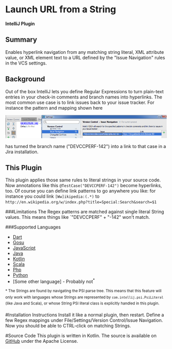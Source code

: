 # Launch URL from a String
**IntelliJ Plugin**

## Summary
Enables hyperlink navigation from any matching string literal, XML attribute value, or XML element text to a URL defined by the "Issue Navigation" rules in the VCS settings.

## Background
Out of the box IntelliJ lets you define Regular Expressions to turn plain-text entries in your check-in comments and branch names into hyperlinks. The most common use case is to link issues back to your issue tracker. For instance the pattern and mapping shown here 
 
![IntelliJ Issue Navigation Settings](./doc/IJIssueNavigation.png)

has turned the branch name ("DEVCCPERF-142") into a link to that case in a Jira installation.

## This Plugin
This plugin applies those same rules to literal strings in your source code. Now annotations like this
`@TestCase("DEVCCPERF-142")` become hyperlinks, too. Of course you can define link patterns to go anywhere you like: for instance you could link `[Ww]ikipedia:(.*)` to `http://en.wikipedia.org/w/index.php?title=Special:Search&search=$1`

###Limitations
The Regex patterns are matched against single literal String values. This means things like `"DEVCCPERF" + "-142" won't match.

 ###Supported Languages
- [Dart](https://www.dartlang.org/)
- [Gosu](https://gosu-lang.github.io/)
- [JavaScript](https://www.javascript.com/)
- [Java](https://www.java.com/en/)
- [Kotlin](https://kotlinlang.org/)
- [Scala](https://www.scala-lang.org/)
- [Php](http://www.php.net/)
- [Python](https://www.python.org/)
- \[Some other language] - Probably not<sup>*</sup>

<sup>* The Strings are found by navigating the PSI parse tree. This means that this feature will only work with languages whose Strings are represented by `com.intellij.psi.PsiLiteral` (like Java and Scala), or whose String PSI literal class is explicitly handled in this plugin. </sup>

 
 #Installation Instructions
 Install it like a normal plugin, then restart. Define a few Regex mappings under File/Settings/Version Control/Issue Navigation. Now you should be able to CTRL-click on matching Strings.
 
 #Source Code
 This plugin is written in Kotlin. The source is available on [GitHub](https://github.com/paulschaaf/launch-url-from-string) under the Apache License.
 
